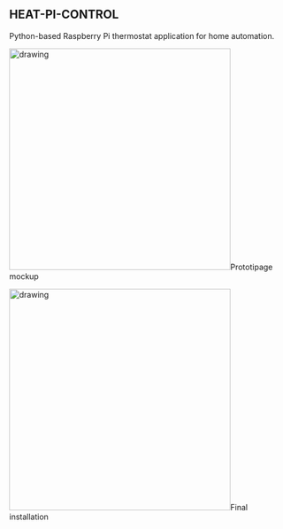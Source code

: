## HEAT-PI-CONTROL
Python-based Raspberry Pi thermostat application for home automation.

<img src="docs/pics/pic.jpg" alt="drawing" width="400">Prototipage mockup</img>

<img src="docs/pics/pic-7.jpg" alt="drawing" width="400">Final installation</img>